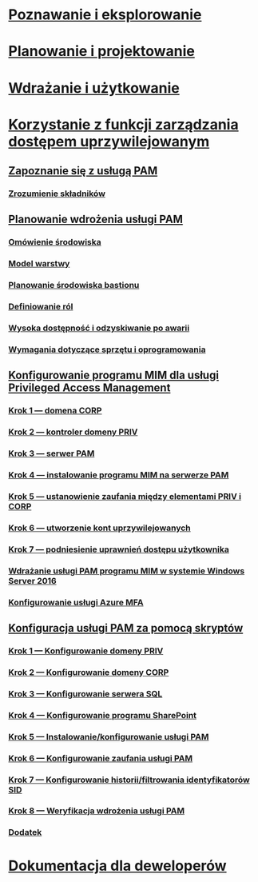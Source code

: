 
# [Poznawanie i eksplorowanie](/microsoft-identity-manager/understand-explore/microsoft-identity-manager-2016)

# [Planowanie i projektowanie](/microsoft-identity-manager/plan-design/microsoft-identity-manager-2016-supported-platforms)

# [Wdrażanie i użytkowanie](/microsoft-identity-manager/deploy-use/microsoft-identity-manager-deploy)

# [Korzystanie z funkcji zarządzania dostępem uprzywilejowanym](privileged-identity-management-for-active-directory-domain-services.md)

## [Zapoznanie się z usługą PAM](privileged-identity-management-for-active-directory-domain-services.md)

### [Zrozumienie składników](principles-of-operation.md)

## [Planowanie wdrożenia usługi PAM](environment-overview.md)

### [Omówienie środowiska](environment-overview.md)

### [Model warstwy](tier-model-for-partitioning-administrative-privileges.md)

### [Planowanie środowiska bastionu](planning-bastion-environment.md)

### [Definiowanie ról](defining-roles-for-pam.md)

### [Wysoka dostępność i odzyskiwanie po awarii](high-availability-disaster-recovery-considerations-bastion-environment.md)

### [Wymagania dotyczące sprzętu i oprogramowania](hardware-software-requirements.md)

## [Konfigurowanie programu MIM dla usługi Privileged Access Management](configuring-mim-environment-for-pam.md)

### [Krok 1 — domena CORP](step-1-prepare-corp-domain.md)

### [Krok 2 — kontroler domeny PRIV](step-2-prepare-priv-domain-controller.md)

### [Krok 3 — serwer PAM](step-3-prepare-pam-server.md)

### [Krok 4 — instalowanie programu MIM na serwerze PAM](step-4-install-mim-components-on-pam-server.md)

### [Krok 5 — ustanowienie zaufania między elementami PRIV i CORP](step-5-establish-trust-between-priv-corp-forests.md)

### [Krok 6 — utworzenie kont uprzywilejowanych](step-6-transition-group-to-pam.md)

### [Krok 7 — podniesienie uprawnień dostępu użytkownika](step-7-elevate-user-access.md)

### [Wdrażanie usługi PAM programu MIM w systemie Windows Server 2016](deploy-pam-with-windows-server-2016.md)

### [Konfigurowanie usługi Azure MFA](use-azure-mfa-for-activation.md)

## [Konfiguracja usługi PAM za pomocą skryptów](sp1-pam-configure-using-scripts.md)

### [Krok 1 — Konfigurowanie domeny PRIV](sp1-step1-configuring-priv-domain.md)

### [Krok 2 — Konfigurowanie domeny CORP](sp1-step2-configuring-corp-domain.md)

### [Krok 3 — Konfigurowanie serwera SQL](sp1-step3-installing-configuring-sql.md)

### [Krok 4 — Konfigurowanie programu SharePoint](sp1-step4-configuring-sharepoint.md)

### [Krok 5 — Instalowanie/konfigurowanie usługi PAM](sp1-step5-configuring-pam.md)

### [Krok 6 — Konfigurowanie zaufania usługi PAM](sp1-step6-setup-pam-trust.md)

### [Krok 7 — Konfigurowanie historii/filtrowania identyfikatorów SID](sp1-step7-setup-sidhistory-sidfiltering.md)

### [Krok 8 — Weryfikacja wdrożenia usługi PAM](sp1-step8-pam-deployment-verification.md)

### [Dodatek](sp1-pam-deployment-addendum.md)

# [Dokumentacja dla deweloperów](/microsoft-identity-manager/reference/microsoft-identity-manager-2016-developer-reference)
